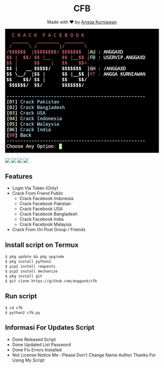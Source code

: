 <h1 align="center">
  CFB
</h1>
</div>
<p align="center">
  Made with ❤️ by <a href="https://github.com/anggaxd">Angga Kurniawan</a>
</p>
<p align="center">
 <img src="https://raw.githubusercontent.com/anggaxd/cfb/master/IMG_20200916_204024.jpg" width="640" title="Menu" alt="Menu">
</p>

   ![](https://img.shields.io/badge/Language-2-blue) ![](https://img.shields.io/badge/Python-2.7-green) ![](https://img.shields.io/badge/Size-174KB-orange) ![](https://img.shields.io/badge/Relase-20-08-20-brightgreen)

## Features
* Login Via Token (Only)
* Crack From Friend Public
  * Crack Facebook Indonesia
  * Crack Facebook Pakistan
  * Crack Facebook USA
  * Crack Facebook Bangladesh
  * Crack Facebook India
  * Crack Facebook Malaysia
* Crack From On Post Group / Friends

## Install script on Termux
```
$ pkg update && pkg upgrade
$ pkg install python2
$ pip2 install requests
$ pip2 install mechanize
$ pkg install git
$ git clone https://github.com/anggaxd/cfb
```

## Run script
```
$ cd cfb
$ python2 cfb.py
```

## Informasi For Updates Script
* Done Released Script
* Done Updated List Password
* Done Fix Errors Installed
* Not License
Notice Me : Please Don't Change Name Author
Thanks For Using My Script
